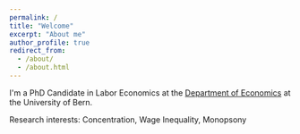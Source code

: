 ```yaml
---
permalink: /
title: "Welcome"
excerpt: "About me"
author_profile: true
redirect_from: 
  - /about/
  - /about.html
---
```


I'm a PhD Candidate in Labor Economics at the [Department of Economics](https://www.vwi.unibe.ch/index_eng.html) at the University of Bern. 

Research interests: Concentration, Wage Inequality, Monopsony
